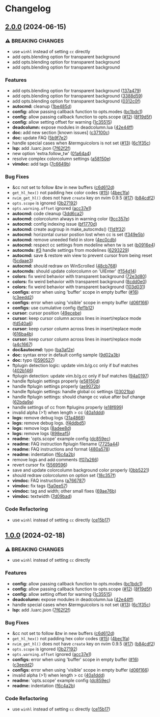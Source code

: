 # Changelog

## [2.0.0](https://github.com/ribru17/deadcolumn.nvim/compare/v1.0.0...v2.0.0) (2024-06-15)


### ⚠ BREAKING CHANGES

* use `winhl` instead of setting `cc` directly
* add opts.blending option for transparent background
* add opts.blending option for transparent background
* add opts.blending option for transparent background

### Features

* add opts.blending option for transparent background ([137a479](https://github.com/ribru17/deadcolumn.nvim/commit/137a4795fa1adf2cfdcef630616517aea38ad4a7))
* add opts.blending option for transparent background ([3388d59](https://github.com/ribru17/deadcolumn.nvim/commit/3388d59d4ff4fd618f4891e151611e5f2a191311))
* add opts.blending option for transparent background ([0312c0f](https://github.com/ribru17/deadcolumn.nvim/commit/0312c0ff944f55f1ddba3f3afda5d75e3207d9df))
* **autocmd:** cleanup ([1be485d](https://github.com/ribru17/deadcolumn.nvim/commit/1be485d8d9e04fd5cfda7166fe7ba463b1a36d41))
* **config:** allow passing callback function to opts.modes ([bc1bdc1](https://github.com/ribru17/deadcolumn.nvim/commit/bc1bdc138ed827000c8ffd58ac5cb98ec87110fe))
* **config:** allow passing callback function to opts.scope ([#12](https://github.com/ribru17/deadcolumn.nvim/issues/12)) ([8f19d5f](https://github.com/ribru17/deadcolumn.nvim/commit/8f19d5fba835689d1c777a9ca697aae058739360))
* **config:** allow setting offset for warning ([1c35515](https://github.com/ribru17/deadcolumn.nvim/commit/1c35515d469d5911d5afd1a027beeed6e6292b10))
* **deadcolumn:** expose modules in deadcolumn.lua ([42e44ff](https://github.com/ribru17/deadcolumn.nvim/commit/42e44ff2ec85f878942faf68b2a3ff631841697f))
* **doc:** add new section [known issues] ([c37100c](https://github.com/ribru17/deadcolumn.nvim/commit/c37100ccb2d3ffcf1329fbebf1cb412f81337aa5))
* **doc:** update FAQ ([5b9f7e2](https://github.com/ribru17/deadcolumn.nvim/commit/5b9f7e2ad1a655f7d5363a8016b706cd7a0ed301))
* handle special cases when &termguicolors is not set ([#13](https://github.com/ribru17/deadcolumn.nvim/issues/13)) ([6c1f35c](https://github.com/ribru17/deadcolumn.nvim/commit/6c1f35c60f1d7766776d03c75bfd1ef77d6fda4e))
* **lsp:** add .luarc.json ([7f62f2f](https://github.com/ribru17/deadcolumn.nvim/commit/7f62f2ff8c3b03ea793278a3ec13b1ead2b49da1))
* new option 'extra.follow_tw' ([01a64a4](https://github.com/ribru17/deadcolumn.nvim/commit/01a64a483f6bae83ca02fd8216f11f48909a61fb))
* resolve complex colorcolumn settings ([a58150e](https://github.com/ribru17/deadcolumn.nvim/commit/a58150e8b219f1cff31bca4581a2f1173bceb405))
* **vimdoc:** add tags ([7c6649b](https://github.com/ribru17/deadcolumn.nvim/commit/7c6649b693fd212ca2eb76fb0c8a22abc1297d8d))


### Bug Fixes

* &cc not set to follow &tw in new buffers ([c6d612d](https://github.com/ribru17/deadcolumn.nvim/commit/c6d612d16ed1cca46f78c02af965b7a32c05448f))
* `get_hl_hex()` not padding hex color codes ([#15](https://github.com/ribru17/deadcolumn.nvim/issues/15)) ([4bec1fa](https://github.com/ribru17/deadcolumn.nvim/commit/4bec1fa65234ad5047b957356fb4a5e100cb83ea))
* `nvim_get_hl()` does not have `create` key on nvim 0.9.5 ([#17](https://github.com/ribru17/deadcolumn.nvim/issues/17)) ([b84cdf2](https://github.com/ribru17/deadcolumn.nvim/commit/b84cdf2fc94c59651ececd5e4d2a0488b38a7a75))
* `opts.scope` is ignored ([0b27192](https://github.com/ribru17/deadcolumn.nvim/commit/0b271926037153e7aa69bfab366ff8749ebba521))
* `opts.warning.offset` ignored ([acc37e1](https://github.com/ribru17/deadcolumn.nvim/commit/acc37e1a27c19df030cb824297885172e0f29ceb))
* **autocmd:** code cleanup ([3dd6ca2](https://github.com/ribru17/deadcolumn.nvim/commit/3dd6ca2bfd785a0ca8f319a6f1f3bad244db8a13))
* **autocmd:** colorcolumn always in warning color ([9cc357e](https://github.com/ribru17/deadcolumn.nvim/commit/9cc357e621505be5b8490faec43fd1cc07fecce5))
* **autocmd:** config indexing issue ([bf1770d](https://github.com/ribru17/deadcolumn.nvim/commit/bf1770d83446f6632a08b1895a1e5a7aae9122cd))
* **autocmd:** create augroup in make_autocmds() ([11d1f32](https://github.com/ribru17/deadcolumn.nvim/commit/11d1f325b93957d1a5bc65c4bcb6a25bc911ff2f))
* **autocmd:** horizontal cursor postion lost when cc is set ([f349e5b](https://github.com/ribru17/deadcolumn.nvim/commit/f349e5b3e41166f8c70dd97a1b1617ed4e9b54fe))
* **autocmd:** remove uneeded field in store ([4ec0cdb](https://github.com/ribru17/deadcolumn.nvim/commit/4ec0cdb34e2d87b84919c3de9ff5ebe43916cd1c))
* **autocmd:** respect cc settings from modeline when tw is set ([b0916e4](https://github.com/ribru17/deadcolumn.nvim/commit/b0916e491977fdb84327f7b9b8e1b1056f0c4441))
* **autocmds:** [#3](https://github.com/ribru17/deadcolumn.nvim/issues/3) handle settings from modelines ([6293229](https://github.com/ribru17/deadcolumn.nvim/commit/6293229c2f0230466bb7c6f36747977e7c9aa0a7))
* **autocmd:** save & restore win view to prevent cursor from being reset ([5cdaae3](https://github.com/ribru17/deadcolumn.nvim/commit/5cdaae3313784562b30bed06ae29f13962d56ce0))
* **autocmd:** should redraw on WinScrolled ([48cb768](https://github.com/ribru17/deadcolumn.nvim/commit/48cb768694d49c91752671f822772d23b8868eee))
* **autocmds:** should update colorcolumn on 'UIEnter' ([f154d14](https://github.com/ribru17/deadcolumn.nvim/commit/f154d14cb859a10ac2cc48bda67977c28fe96def))
* **colors:** fix weird behavior with transparent background ([72e3d80](https://github.com/ribru17/deadcolumn.nvim/commit/72e3d8031d435b3a38ec37e6aeebbc506f17a946))
* **colors:** fix weird behavior with transparent background ([8cdd0e0](https://github.com/ribru17/deadcolumn.nvim/commit/8cdd0e05eea954c225ec6819a45fb7e782936a4d))
* **colors:** fix weird behavior with transparent background ([103d031](https://github.com/ribru17/deadcolumn.nvim/commit/103d031f685c87e009bb477e448ee6712bcc60b7))
* **configs:** error when using 'buffer' scope in empty buffer ([#16](https://github.com/ribru17/deadcolumn.nvim/issues/16)) ([c3eedd2](https://github.com/ribru17/deadcolumn.nvim/commit/c3eedd20209617910743f3e3e829082dbedb3356))
* **configs:** error when using 'visible' scope in empty buffer ([d06f166](https://github.com/ribru17/deadcolumn.nvim/commit/d06f166cb42e68a15e9c21230dea43f54531eb67))
* **configs:** use cumulative config ([fef1b12](https://github.com/ribru17/deadcolumn.nvim/commit/fef1b129779b223ddde9971fc852da20dfa6717d))
* **cursor:** cursor position ([49ecebe](https://github.com/ribru17/deadcolumn.nvim/commit/49ecebe1284d94cc028941e8746b37faec3922f0))
* **cursor:** keep cursor column across lines in insert/replace mode ([fd540a6](https://github.com/ribru17/deadcolumn.nvim/commit/fd540a66e90732d0f3e0febdbbb034cb9def1963))
* **cursor:** keep cursor column across lines in insert/replace mode ([616ba4b](https://github.com/ribru17/deadcolumn.nvim/commit/616ba4bdbbd338f0d4b0b1952c3a073fb45904a3))
* **cursor:** keep cursor column across lines in insert/replace mode ([a4c1667](https://github.com/ribru17/deadcolumn.nvim/commit/a4c1667984092c417ae72405e3bdb3426346eefa))
* **doc&autocmd:** typo ([ba3af2e](https://github.com/ribru17/deadcolumn.nvim/commit/ba3af2e29d15f4ae3c3d08bf5405d1a89c00c064))
* **doc:** syntax error in default config sample ([9d02a3b](https://github.com/ribru17/deadcolumn.nvim/commit/9d02a3b1d35555fcf27e630950a5e91c91f1d0ed))
* **doc:** typo ([0590527](https://github.com/ribru17/deadcolumn.nvim/commit/0590527c50c69c9a3d03ab6f4fc8cde623afed45))
* ftplugin detection logic: update vim.b/g.cc only if buf matches ([402b146](https://github.com/ribru17/deadcolumn.nvim/commit/402b14633f21699d7586523ac6b3b90942800244))
* ftplugin detection: update vim.b/g.cc only if buf matches ([94a0197](https://github.com/ribru17/deadcolumn.nvim/commit/94a01978e51ae1082fdf719016cf60f212a1095a))
* handle ftplugin settings properly ([e58150d](https://github.com/ribru17/deadcolumn.nvim/commit/e58150df1f4ddcafa602ffdf6727fe0a3eda7e0d))
* handle ftplugin settings properly ([ae9072b](https://github.com/ribru17/deadcolumn.nvim/commit/ae9072b8016fe68d52f4461a37a07c984f9ac7bf))
* handle ftplugin settings: handle global cc settings ([03021ba](https://github.com/ribru17/deadcolumn.nvim/commit/03021bac60052726b452f0b9e911a0bc7b0d49f1))
* handle ftplugin settings: should change cc value after buf change ([62bda9a](https://github.com/ribru17/deadcolumn.nvim/commit/62bda9a3118c501489869c29b6ec40d74e07eccb))
* handle settings of cc from ftplugins properly ([e18f699](https://github.com/ribru17/deadcolumn.nvim/commit/e18f699ee35b3568beb7886cfe36008053affef3))
* invalid alpha (&gt;1) when length > cc ([40a1ddd](https://github.com/ribru17/deadcolumn.nvim/commit/40a1ddda3f7adc5d0cc8d230ce8a9e94fc09ef91))
* **logs:** remove debug logs ([31a4868](https://github.com/ribru17/deadcolumn.nvim/commit/31a4868461c7d0aaf336c86324c9ba92a9cdef7c))
* **logs:** remove debug logs. ([f4ddbd5](https://github.com/ribru17/deadcolumn.nvim/commit/f4ddbd50648e1bbc986a116d329ee2a6c51af84e))
* **logs:** remove logs ([8adee8d](https://github.com/ribru17/deadcolumn.nvim/commit/8adee8d19ef75bc67216f834ebc38ada30fa2297))
* **logs:** remove logs ([898eaf5](https://github.com/ribru17/deadcolumn.nvim/commit/898eaf58d0509806dc462a72155c28ca23b9b313))
* **readme:** 'opts.scope' example config ([dc859ec](https://github.com/ribru17/deadcolumn.nvim/commit/dc859ecb1a39c5d842d26596e02393ab6c54899a))
* **readme:** FAQ instruction ftplugin filename ([7725a44](https://github.com/ribru17/deadcolumn.nvim/commit/7725a443cacd1c9f14c1923640f2856cdd97dbd8))
* **readme:** FAQ instructions and format ([480a578](https://github.com/ribru17/deadcolumn.nvim/commit/480a5786f12658d9ed2242df4b6c2c21f635d595))
* **readme:** indentation ([f6c4a2b](https://github.com/ribru17/deadcolumn.nvim/commit/f6c4a2b20b74417d2cbf7bc41b0342d5d882067d))
* remove logs and add comments ([f07a266](https://github.com/ribru17/deadcolumn.nvim/commit/f07a266404f9b0059369c4b73ed7e994a8549822))
* revert cursor fix ([5569596](https://github.com/ribru17/deadcolumn.nvim/commit/556959623a18c0b0a932fb808572071b1f91410a))
* save and update colorcolumn background color properly ([0bb5221](https://github.com/ribru17/deadcolumn.nvim/commit/0bb522181694ed3e7bd20454ae30e15bb8729a74))
* should redraw colorcolumn on option set ([18c357f](https://github.com/ribru17/deadcolumn.nvim/commit/18c357fb5e92718c9623b449baab5834cbbbe469))
* **vimdoc:** FAQ instructions ([a766787](https://github.com/ribru17/deadcolumn.nvim/commit/a766787a16e7c36b8747957ae4d6625192138d63))
* **vimdoc:** fix tags ([5a0ee57](https://github.com/ribru17/deadcolumn.nvim/commit/5a0ee577322eadc818f0bc95eaa99f004779e5f7))
* **vimdoc:** tag and width; other small fixes ([69ae76b](https://github.com/ribru17/deadcolumn.nvim/commit/69ae76b2a62275574b7f37e6354d02eea6d65fe0))
* **vimdoc:** textwidth ([7d09bad](https://github.com/ribru17/deadcolumn.nvim/commit/7d09baddb78e1acf6f05c1c6b2250b37a80ea64c))


### Code Refactoring

* use `winhl` instead of setting `cc` directly ([ce15b17](https://github.com/ribru17/deadcolumn.nvim/commit/ce15b1750c3bb1f7d2bc26492491f8cdcd313ff5))

## [1.0.0](https://github.com/Bekaboo/deadcolumn.nvim/compare/v0.0.0...v1.0.0) (2024-02-18)


### ⚠ BREAKING CHANGES

* use `winhl` instead of setting `cc` directly

### Features

* **config:** allow passing callback function to opts.modes ([bc1bdc1](https://github.com/Bekaboo/deadcolumn.nvim/commit/bc1bdc138ed827000c8ffd58ac5cb98ec87110fe))
* **config:** allow passing callback function to opts.scope ([#12](https://github.com/Bekaboo/deadcolumn.nvim/issues/12)) ([8f19d5f](https://github.com/Bekaboo/deadcolumn.nvim/commit/8f19d5fba835689d1c777a9ca697aae058739360))
* **config:** allow setting offset for warning ([1c35515](https://github.com/Bekaboo/deadcolumn.nvim/commit/1c35515d469d5911d5afd1a027beeed6e6292b10))
* **deadcolumn:** expose modules in deadcolumn.lua ([42e44ff](https://github.com/Bekaboo/deadcolumn.nvim/commit/42e44ff2ec85f878942faf68b2a3ff631841697f))
* handle special cases when &termguicolors is not set ([#13](https://github.com/Bekaboo/deadcolumn.nvim/issues/13)) ([6c1f35c](https://github.com/Bekaboo/deadcolumn.nvim/commit/6c1f35c60f1d7766776d03c75bfd1ef77d6fda4e))
* **lsp:** add .luarc.json ([7f62f2f](https://github.com/Bekaboo/deadcolumn.nvim/commit/7f62f2ff8c3b03ea793278a3ec13b1ead2b49da1))


### Bug Fixes

* &cc not set to follow &tw in new buffers ([c6d612d](https://github.com/Bekaboo/deadcolumn.nvim/commit/c6d612d16ed1cca46f78c02af965b7a32c05448f))
* `get_hl_hex()` not padding hex color codes ([#15](https://github.com/Bekaboo/deadcolumn.nvim/issues/15)) ([4bec1fa](https://github.com/Bekaboo/deadcolumn.nvim/commit/4bec1fa65234ad5047b957356fb4a5e100cb83ea))
* `nvim_get_hl()` does not have `create` key on nvim 0.9.5 ([#17](https://github.com/Bekaboo/deadcolumn.nvim/issues/17)) ([b84cdf2](https://github.com/Bekaboo/deadcolumn.nvim/commit/b84cdf2fc94c59651ececd5e4d2a0488b38a7a75))
* `opts.scope` is ignored ([0b27192](https://github.com/Bekaboo/deadcolumn.nvim/commit/0b271926037153e7aa69bfab366ff8749ebba521))
* `opts.warning.offset` ignored ([acc37e1](https://github.com/Bekaboo/deadcolumn.nvim/commit/acc37e1a27c19df030cb824297885172e0f29ceb))
* **configs:** error when using 'buffer' scope in empty buffer ([#16](https://github.com/Bekaboo/deadcolumn.nvim/issues/16)) ([c3eedd2](https://github.com/Bekaboo/deadcolumn.nvim/commit/c3eedd20209617910743f3e3e829082dbedb3356))
* **configs:** error when using 'visible' scope in empty buffer ([d06f166](https://github.com/Bekaboo/deadcolumn.nvim/commit/d06f166cb42e68a15e9c21230dea43f54531eb67))
* invalid alpha (&gt;1) when length > cc ([40a1ddd](https://github.com/Bekaboo/deadcolumn.nvim/commit/40a1ddda3f7adc5d0cc8d230ce8a9e94fc09ef91))
* **readme:** 'opts.scope' example config ([dc859ec](https://github.com/Bekaboo/deadcolumn.nvim/commit/dc859ecb1a39c5d842d26596e02393ab6c54899a))
* **readme:** indentation ([f6c4a2b](https://github.com/Bekaboo/deadcolumn.nvim/commit/f6c4a2b20b74417d2cbf7bc41b0342d5d882067d))


### Code Refactoring

* use `winhl` instead of setting `cc` directly ([ce15b17](https://github.com/Bekaboo/deadcolumn.nvim/commit/ce15b1750c3bb1f7d2bc26492491f8cdcd313ff5))
